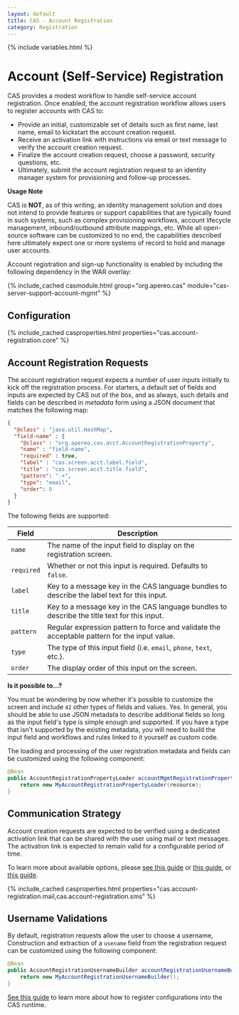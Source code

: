 ```yaml
---
layout: default
title: CAS - Account Registration
category: Registration
---
```

                  
{% include variables.html %}

# Account (Self-Service) Registration

CAS provides a modest workflow to handle self-service account registration. Once enabled, the
account registration workflow allows users to register accounts with CAS to:
                                                              
- Provide an initial, customizable set of details such as first name, last name, email to kickstart the account creation request.
- Receive an activation link with instructions via email or text message to verify the account creation request.
- Finalize the account creation request, choose a password, security questions, etc.
- Ultimately, submit the account registration request to an identity manager system for provisioning and follow-up processes.

<div class="alert alert-info"><strong>Usage Note</strong><p>CAS is <strong>NOT</strong>, as 
of this writing, an identity management solution and does not intend to provide 
features or support capabilities that are typically found in such
systems, such as complex provisioning workflows, account lifecycle management, 
inbound/outbound attribute mappings, etc. While all open-source software can be customized to no end, 
the capabilities described here ultimately expect one or more systems 
of record to hold and manage user accounts.</p></div>

Account registration and sign-up functionality is enabled by including the following dependency in the WAR overlay:

{% include_cached casmodule.html group="org.apereo.cas" module="cas-server-support-account-mgmt" %}

## Configuration

{% include_cached casproperties.html properties="cas.account-registration.core" %}
  
## Account Registration Requests

The account registration request expects a number of user inputs initially to kick off the registration process.
For starters, a default set of fields and inputs are expected by CAS out of the box, and as always, such details 
and fields can be described in *metadata* form using a JSON document that matches the following map:

```json
{
  "@class" : "java.util.HashMap",
  "field-name" : {
    "@class" : "org.apereo.cas.acct.AccountRegistrationProperty",
    "name" : "field-name",
    "required" : true,
    "label" : "cas.screen.acct.label.field",
    "title" : "cas.screen.acct.title.field",
    "pattern": ".+",
    "type": "email",
    "order": 0
  }
}
```
    
The following fields are supported:

| Field          | Description                   
|----------------|----------------------------------------------------------------------
| `name`         | The name of the input field to display on the registration screen.
| `required`     | Whether or not this input is required. Defaults to `false`. 
| `label`        | Key to a message key in the CAS language bundles to describe the label text for this input.
| `title`        | Key to a message key in the CAS language bundles to describe the title text for this input.
| `pattern`      | Regular expression pattern to force and validate the acceptable pattern for the input value.  
| `type`         | The type of this input field (i.e. `email`, `phone`, `text`, etc.).
| `order`        | The display order of this input on the screen.

<div class="alert alert-info"><strong>Is it possible to...?</strong><p>You must be wondering 
by now whether it's possible to customize the screen and include <code>42</code> other types of fields and values. 
Yes. In general, you should be able to use JSON metadata to describe additional fields so long as the input field's
type is simple enough and supported. If you have a type that isn't supported by the existing 
metadata, you will need to build the input field and workflows and rules linked to it yourself as custom code.</p></div>

The loading and processing of the user registration metadata and fields can be customized using the following component:

```java
@Bean
public AccountRegistrationPropertyLoader accountMgmtRegistrationPropertyLoader() {
    return new MyAccountRegistrationPropertyLoader(resource);
}
```

## Communication Strategy
             
Account creation requests are expected to be verified using a dedicated activation link that 
can be shared with the user using mail or text messages. The activation link is expected 
to remain valid for a configurable period of time.

To learn more about available options, please [see this guide](../notifications/SMS-Messaging-Configuration.html)
or [this guide](../notifications/Sending-Email-Configuration.html), or [this guide](../notifications/Notifications-Configuration.html).

{% include_cached casproperties.html properties="cas.account-registration.mail,cas.account-registration.sms" %}
   
## Username Validations
      
By default, registration requests allow the user to choose a username, Construction and 
extraction of a `usename` field from the registration request can be customized using the following component:

```java
@Bean
public AccountRegistrationUsernameBuilder accountRegistrationUsernameBuilder() {
    return new MyAccountRegistrationUsernameBuilder();
}
```

[See this guide](../configuration/Configuration-Management-Extensions.html) to learn more about
how to register configurations into the CAS runtime.
